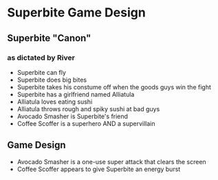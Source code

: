 # Superbite Game Design

## Superbite "Canon"
### as dictated by River

* Superbite can fly
* Superbite does big bites
* Superbite takes his constume off when the goods guys win the fight
* Superbite has a girlfriend named Alliatula
* Alliatula loves eating sushi
* Alliatula throws rough and spiky sushi at bad guys
* Avocado Smasher is Superbite's friend
* Coffee Scoffer is a superhero AND a supervillain

## Game Design

* Avocado Smasher is a one-use super attack that clears the screen
* Coffee Scoffer appears to give Superbite an energy burst
